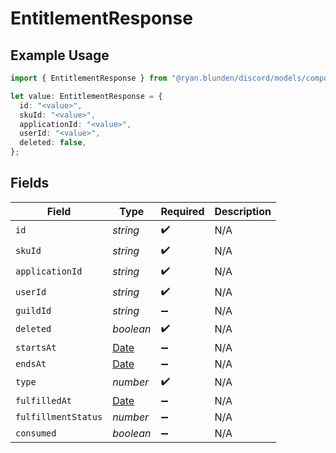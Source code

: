 # EntitlementResponse

## Example Usage

```typescript
import { EntitlementResponse } from "@ryan.blunden/discord/models/components";

let value: EntitlementResponse = {
  id: "<value>",
  skuId: "<value>",
  applicationId: "<value>",
  userId: "<value>",
  deleted: false,
};
```

## Fields

| Field                                                                                         | Type                                                                                          | Required                                                                                      | Description                                                                                   |
| --------------------------------------------------------------------------------------------- | --------------------------------------------------------------------------------------------- | --------------------------------------------------------------------------------------------- | --------------------------------------------------------------------------------------------- |
| `id`                                                                                          | *string*                                                                                      | :heavy_check_mark:                                                                            | N/A                                                                                           |
| `skuId`                                                                                       | *string*                                                                                      | :heavy_check_mark:                                                                            | N/A                                                                                           |
| `applicationId`                                                                               | *string*                                                                                      | :heavy_check_mark:                                                                            | N/A                                                                                           |
| `userId`                                                                                      | *string*                                                                                      | :heavy_check_mark:                                                                            | N/A                                                                                           |
| `guildId`                                                                                     | *string*                                                                                      | :heavy_minus_sign:                                                                            | N/A                                                                                           |
| `deleted`                                                                                     | *boolean*                                                                                     | :heavy_check_mark:                                                                            | N/A                                                                                           |
| `startsAt`                                                                                    | [Date](https://developer.mozilla.org/en-US/docs/Web/JavaScript/Reference/Global_Objects/Date) | :heavy_minus_sign:                                                                            | N/A                                                                                           |
| `endsAt`                                                                                      | [Date](https://developer.mozilla.org/en-US/docs/Web/JavaScript/Reference/Global_Objects/Date) | :heavy_minus_sign:                                                                            | N/A                                                                                           |
| `type`                                                                                        | *number*                                                                                      | :heavy_check_mark:                                                                            | N/A                                                                                           |
| `fulfilledAt`                                                                                 | [Date](https://developer.mozilla.org/en-US/docs/Web/JavaScript/Reference/Global_Objects/Date) | :heavy_minus_sign:                                                                            | N/A                                                                                           |
| `fulfillmentStatus`                                                                           | *number*                                                                                      | :heavy_minus_sign:                                                                            | N/A                                                                                           |
| `consumed`                                                                                    | *boolean*                                                                                     | :heavy_minus_sign:                                                                            | N/A                                                                                           |